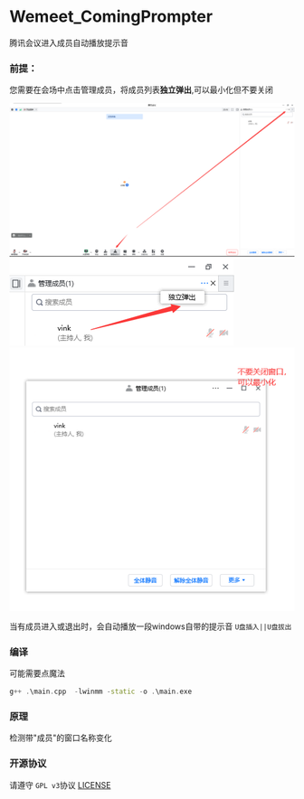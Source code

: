 # Wemeet_ComingPrompter

腾讯会议进入成员自动播放提示音

### 前提：

您需要在会场中点击管理成员，将成员列表**独立弹出**,可以最小化但不要关闭


![](https://github.com/ljlVink/Wemeet_ComingPrompter/raw/main/1.png)
![](https://github.com/ljlVink/Wemeet_ComingPrompter/raw/main/2.png)
![](https://github.com/ljlVink/Wemeet_ComingPrompter/raw/main/3.png)


当有成员进入或退出时，会自动播放一段windows自带的提示音 ``U盘插入||U盘拔出``

### 编译

可能需要点魔法
```cpp
g++ .\main.cpp  -lwinmm -static -o .\main.exe
```

### 原理

检测带"成员"的窗口名称变化

### 开源协议

请遵守 `GPL v3`协议 [LICENSE](https://github.com/ljlVink/Wemeet_ComingPrompter/blob/main/LICENSE)